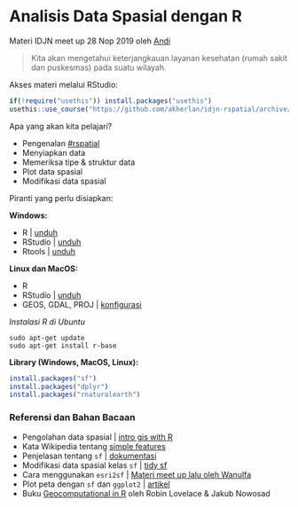 # Analisis Data Spasial dengan R

Materi IDJN meet up 28 Nop 2019 oleh [Andi](https://www.twitter.com/terusterang__)

> Kita akan mengetahui keterjangkauan layanan kesehatan (rumah sakit dan puskesmas) pada suatu wilayah.

Akses materi melalui RStudio:

```R
if(!require("usethis")) install.packages("usethis")
usethis::use_course("https://github.com/akherlan/idjn-rspatial/archive/master.zip")
```

Apa yang akan kita pelajari?

- Pengenalan [#rspatial](https://twitter.com/hashtag/rspatial?src=hashtag_click)
- Menyiapkan data
- Memeriksa tipe & struktur data
- Plot data spasial
- Modifikasi data spasial

Piranti yang perlu disiapkan:

**Windows:**

- R | [unduh](https://cran.r-project.org/)
- RStudio | [unduh](https://rstudio.com/products/rstudio/download/)
- Rtools | [unduh](https://cran.r-project.org/bin/windows/Rtools/)

**Linux dan MacOS:**

- R
- RStudio | [unduh](https://rstudio.com/products/rstudio/download/)
- GEOS, GDAL, PROJ | [konfigurasi](https://github.com/r-spatial/sf/#linux)

*Instalasi R di Ubuntu*

```
sudo apt-get update
sudo apt-get install r-base
```

**Library (Windows, MacOS, Linux):**

```R
install.packages("sf")
install.packages("dplyr")
install.packages("rnaturalearth")
```

### Referensi dan Bahan Bacaan

- Pengolahan data spasial | [intro gis with R](https://www.jessesadler.com/post/gis-with-r-intro/)
- Kata Wikipedia tentang [simple features](https://en.wikipedia.org/wiki/Simple_Features)
- Penjelasan tentang `sf` | [dokumentasi](https://cran.r-project.org/web/packages/sf/vignettes/sf1.html)
- Modifikasi data spasial kelas `sf` | [tidy sf](http://strimas.com/r/tidy-sf/)
- Cara menggunakan `esri2sf` | [Materi meet up lalu oleh Wanulfa](https://github.com/wanulfa/argis-server)
- Plot peta dengan `sf` dan `ggplot2` | [artikel](https://www.r-bloggers.com/zooming-in-on-maps-with-sf-and-ggplot2/)
- Buku [Geocomputational in R](https://geocompr.robinlovelace.net/spatial-class.html) oleh Robin Lovelace & Jakub Nowosad
